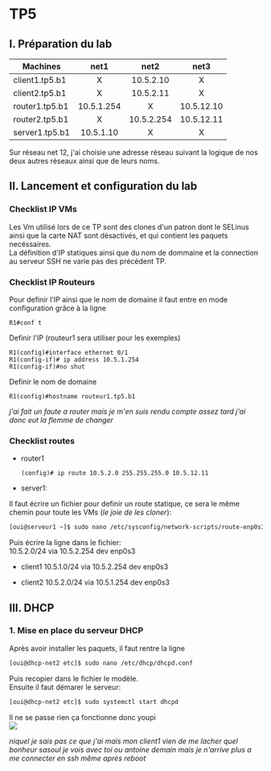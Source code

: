 # TP5

## I. Préparation du lab

| Machines       |    net1    |    net2    |    net3    |
| -------------- | :--------: | :--------: | :--------: |
| client1.tp5.b1 |     X      | 10.5.2.10  |      X     |
| client2.tp5.b1 |     X      | 10.5.2.11  |      X     |
| router1.tp5.b1 | 10.5.1.254 |     X      | 10.5.12.10 |
| router2.tp5.b1 |     X      | 10.5.2.254 | 10.5.12.11 |
| server1.tp5.b1 | 10.5.1.10  |     X      |      X     |

Sur réseau net 12, j'ai choisie une adresse réseau suivant la logique de nos deux autres réseaux ainsi que de leurs noms.

## II. Lancement et configuration du lab

### Checklist IP VMs

Les Vm utilisé lors de ce TP sont des clones d'un patron dont le SELinus ainsi que la carte NAT sont désactivés, et  qui contient les paquets necéssaires.  
La définition d'IP statiques ainsi que du nom de dommaine et la connection au serveur SSH ne varie pas des précédent TP.

### Checklist IP Routeurs

Pour definir l'IP ainsi que le nom de domaine il faut entre en mode configuration grâce à la ligne

```cisco
R1#conf t
```
Definir l'IP (routeur1 sera utiliser pour les exemples)
```cisco
R1(config)#interface ethernet 0/1
R1(config-if)# ip address 10.5.1.254
R1(config-if)#no shut
```
Definir le nom de domaine
```cisco
R1(config)#hostname routeur1.tp5.b1
```
*j'ai fait un faute a router mais je m'en suis rendu compte assez tard j'ai donc eut la flemme de changer*

### Checklist routes

- router1

  ```cisco
  (config)# ip route 10.5.2.0 255.255.255.0 10.5.12.11
  ```

- server1:

Il faut écrire un fichier pour definir un route statique, ce sera le même chemin pour toute les VMs (*le joie de les cloner*):
```bash
[oui@serveur1 ~]$ sudo nano /etc/sysconfig/network-scripts/route-enp0s3
```
Puis écrire la ligne dans le fichier:  
10.5.2.0/24 via 10.5.2.254 dev enp0s3

- client1
10.5.1.0/24 via 10.5.2.254 dev enp0s3

- client2
10.5.2.0/24 via 10.5.1.254 dev enp0s3


## III. DHCP

### 1. Mise en place du serveur DHCP

Après avoir installer les paquets, il faut rentre la ligne  
```bash
[oui@dhcp-net2 etc]$ sudo nano /etc/dhcp/dhcpd.conf
```
Puis recopier dans le fichier le modèle.  
Ensuite il faut démarer le serveur:
```bash
[oui@dhcp-net2 etc]$ sudo systemctl start dhcpd
```
Il ne se passe rien ça fonctionne donc youpi  
![](http://gif.toutimages.com/images/fete/anniversaire/anniversaire_010.gif)

*niquel je sais pas ce que j'ai mais mon client1 vien de me lacher quel bonheur*
*sasoul je vois avec toi ou antoine demain mais je n'arrive plus a me connecter en ssh même après reboot*
